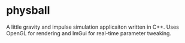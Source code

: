 # physball
A little gravity and impulse simulation applicaiton written in C++. Uses OpenGL for rendering and ImGui for real-time parameter tweaking.
